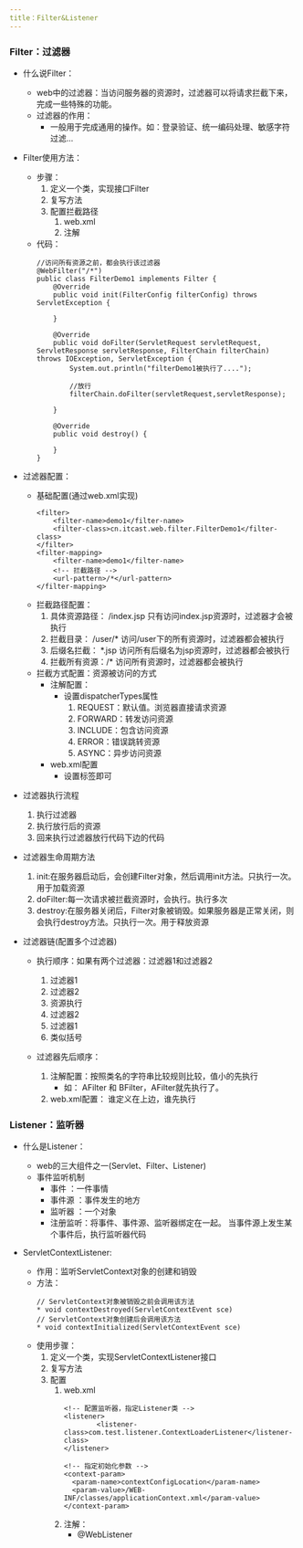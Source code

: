 ```yaml
---
title：Filter&Listener
---
```


### Filter：过滤器
* 什么说Filter：
	* web中的过滤器：当访问服务器的资源时，过滤器可以将请求拦截下来，完成一些特殊的功能。
	* 过滤器的作用：
		* 一般用于完成通用的操作。如：登录验证、统一编码处理、敏感字符过滤...
* Filter使用方法：
	* 步骤：
		1. 定义一个类，实现接口Filter
		2. 复写方法
		3. 配置拦截路径
			1. web.xml
			2. 注解
	* 代码：
		```
		//访问所有资源之前，都会执行该过滤器
		@WebFilter("/*")
		public class FilterDemo1 implements Filter {
		    @Override
		    public void init(FilterConfig filterConfig) throws ServletException {
		
		    }
		
		    @Override
		    public void doFilter(ServletRequest servletRequest, ServletResponse servletResponse, FilterChain filterChain) throws IOException, ServletException {
		        System.out.println("filterDemo1被执行了....");
			
		        //放行
		        filterChain.doFilter(servletRequest,servletResponse);
		
		    }

		    @Override
		    public void destroy() {

		    }
		}
		```
* 过滤器配置：
	* 基础配置(通过web.xml实现)
		```
		<filter>
	        <filter-name>demo1</filter-name>
	        <filter-class>cn.itcast.web.filter.FilterDemo1</filter-class>
	    </filter>
	    <filter-mapping>
	        <filter-name>demo1</filter-name>
			<!-- 拦截路径 -->
	        <url-pattern>/*</url-pattern>
	    </filter-mapping>
		```
	* 拦截路径配置：
		1. 具体资源路径： /index.jsp   只有访问index.jsp资源时，过滤器才会被执行
		2. 拦截目录： /user/*	访问/user下的所有资源时，过滤器都会被执行
		3. 后缀名拦截： *.jsp		访问所有后缀名为jsp资源时，过滤器都会被执行
		4. 拦截所有资源：/*		访问所有资源时，过滤器都会被执行
	* 拦截方式配置：资源被访问的方式
		* 注解配置：
			* 设置dispatcherTypes属性
				1. REQUEST：默认值。浏览器直接请求资源
				2. FORWARD：转发访问资源
				3. INCLUDE：包含访问资源
				4. ERROR：错误跳转资源
				5. ASYNC：异步访问资源
		* web.xml配置
			* 设置<dispatcher></dispatcher>标签即可

* 过滤器执行流程
	1. 执行过滤器
	2. 执行放行后的资源
	3. 回来执行过滤器放行代码下边的代码

* 过滤器生命周期方法
	1. init:在服务器启动后，会创建Filter对象，然后调用init方法。只执行一次。用于加载资源
	2. doFilter:每一次请求被拦截资源时，会执行。执行多次
	3. destroy:在服务器关闭后，Filter对象被销毁。如果服务器是正常关闭，则会执行destroy方法。只执行一次。用于释放资源

* 过滤器链(配置多个过滤器)
	* 执行顺序：如果有两个过滤器：过滤器1和过滤器2
		1. 过滤器1
		2. 过滤器2
		3. 资源执行
		4. 过滤器2
		5. 过滤器1 
		6. 类似括号

	* 过滤器先后顺序：
		1. 注解配置：按照类名的字符串比较规则比较，值小的先执行
			* 如： AFilter 和 BFilter，AFilter就先执行了。
		2. web.xml配置： <filter-mapping>谁定义在上边，谁先执行

### Listener：监听器
* 什么是Listener：
	* web的三大组件之一(Servlet、Filter、Listener)
	* 事件监听机制
		* 事件	：一件事情
		* 事件源 ：事件发生的地方
		* 监听器 ：一个对象
		* 注册监听：将事件、事件源、监听器绑定在一起。 当事件源上发生某个事件后，执行监听器代码

* ServletContextListener:
	* 作用：监听ServletContext对象的创建和销毁
	* 方法：
		```
		// ServletContext对象被销毁之前会调用该方法
		* void contextDestroyed(ServletContextEvent sce)
		// ServletContext对象创建后会调用该方法
		* void contextInitialized(ServletContextEvent sce)
		```
	* 使用步骤：
		1. 定义一个类，实现ServletContextListener接口
		2. 复写方法
		3. 配置
			1. web.xml
				```
				<!-- 配置监听器，指定Listener类 -->
				<listener>
					    <listener-class>com.test.listener.ContextLoaderListener</listener-class>
				</listener>
				
				<!-- 指定初始化参数 -->
			    <context-param>
			      <param-name>contextConfigLocation</param-name>
			      <param-value>/WEB-INF/classes/applicationContext.xml</param-value>
			    </context-param>
				```
			2. 注解：
				* @WebListener